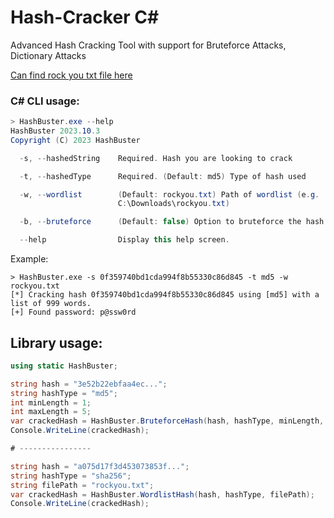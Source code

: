 # Hash-Cracker C#
Advanced Hash Cracking Tool with support for Bruteforce Attacks, Dictionary Attacks


[Can find rock you txt file here](https://github.com/danielmiessler/SecLists/tree/master/Passwords)


### C# CLI usage:
```csharp
> HashBuster.exe --help
HashBuster 2023.10.3
Copyright (C) 2023 HashBuster

  -s, --hashedString    Required. Hash you are looking to crack

  -t, --hashedType      Required. (Default: md5) Type of hash used

  -w, --wordlist        (Default: rockyou.txt) Path of wordlist (e.g.
                        C:\Downloads\rockyou.txt)

  -b, --bruteforce      (Default: false) Option to bruteforce the hash

  --help                Display this help screen.

```

Example:
```
> HashBuster.exe -s 0f359740bd1cda994f8b55330c86d845 -t md5 -w rockyou.txt
[*] Cracking hash 0f359740bd1cda994f8b55330c86d845 using [md5] with a list of 999 words.
[+] Found password: p@ssw0rd
```

## Library usage:
```csharp
using static HashBuster;

string hash = "3e52b22ebfaa4ec...";
string hashType = "md5";
int minLength = 1;
int maxLength = 5;
var crackedHash = HashBuster.BruteforceHash(hash, hashType, minLength, maxLength);
Console.WriteLine(crackedHash);

# ----------------

string hash = "a075d17f3d453073853f...";
string hashType = "sha256";
string filePath = "rockyou.txt";
var crackedHash = HashBuster.WordlistHash(hash, hashType, filePath);
Console.WriteLine(crackedHash);
```
